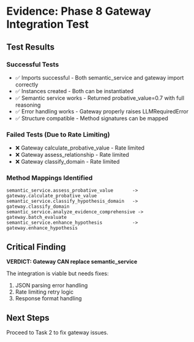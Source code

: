 # Evidence: Phase 8 Gateway Integration Test

## Test Results

### Successful Tests
- ✅ Imports successful - Both semantic_service and gateway import correctly
- ✅ Instances created - Both can be instantiated
- ✅ Semantic service works - Returned probative_value=0.7 with full reasoning
- ✅ Error handling works - Gateway properly raises LLMRequiredError
- ✅ Structure compatible - Method signatures can be mapped

### Failed Tests (Due to Rate Limiting)
- ❌ Gateway calculate_probative_value - Rate limited
- ❌ Gateway assess_relationship - Rate limited
- ❌ Gateway classify_domain - Rate limited

### Method Mappings Identified
```
semantic_service.assess_probative_value       -> gateway.calculate_probative_value
semantic_service.classify_hypothesis_domain   -> gateway.classify_domain
semantic_service.analyze_evidence_comprehensive -> gateway.batch_evaluate
semantic_service.enhance_hypothesis           -> gateway.enhance_hypothesis
```

## Critical Finding

**VERDICT: Gateway CAN replace semantic_service**

The integration is viable but needs fixes:
1. JSON parsing error handling
2. Rate limiting retry logic
3. Response format handling

## Next Steps
Proceed to Task 2 to fix gateway issues.